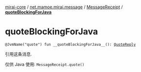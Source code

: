 [mirai-core](../../index.md) / [net.mamoe.mirai.message](../index.md) / [MessageReceipt](index.md) / [__quoteBlockingForJava__](./__quote-blocking-for-java__.md)

# __quoteBlockingForJava__

`@JvmName("quote") fun __quoteBlockingForJava__(): `[`QuoteReply`](../../net.mamoe.mirai.message.data/-quote-reply/index.md)

引用这条消息.

仅供 Java 使用: `MessageReceipt.quote()`

